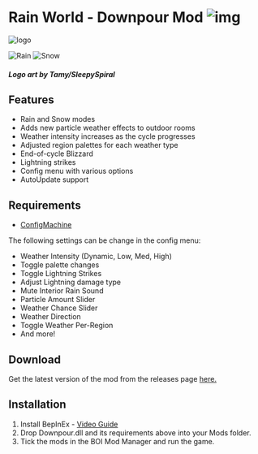 # Rain World - Downpour Mod ![img](https://img.shields.io/github/downloads/LeeMoriya/Downpour/total?style=for-the-badge)
![logo](https://i.imgur.com/9Ied7mA.png)

![Rain](https://i.imgur.com/hPblP6q.gif)
![Snow](https://media.giphy.com/media/vE1qoRyPgkDzCfQbBw/giphy.gif)
##### Logo art by Tamy/SleepySpiral

## Features
- Rain and Snow modes
- Adds new particle weather effects to outdoor rooms
- Weather intensity increases as the cycle progresses
- Adjusted region palettes for each weather type
- End-of-cycle Blizzard
- Lightning strikes
- Config menu with various options
- AutoUpdate support

## Requirements
- [ConfigMachine](https://drive.google.com/file/d/1NIE8conaoI1OOHevi4K9tvOG4v-NIfYf/view)

The following settings can be change in the config menu:
- Weather Intensity (Dynamic, Low, Med, High)
- Toggle palette changes
- Toggle Lightning Strikes
- Adjust Lightning damage type
- Mute Interior Rain Sound
- Particle Amount Slider
- Weather Chance Slider
- Weather Direction
- Toggle Weather Per-Region
- And more!

## Download
Get the latest version of the mod from the releases page [here.](https://github.com/LeeMoriya/Downpour/releases/tag/v0.92)

## Installation
1. Install BepInEx - [Video Guide](https://youtu.be/brDN_8uN6-U)
2. Drop Downpour.dll and its requirements above into your Mods folder.
3. Tick the mods in the BOI Mod Manager and run the game.
